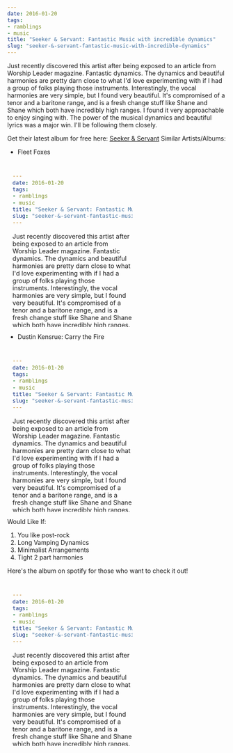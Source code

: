 ```yaml
---
date: 2016-01-20
tags:
- ramblings
- music
title: "Seeker & Servant: Fantastic Music with incredible dynamics"
slug: "seeker-&-servant-fantastic-music-with-incredible-dynamics"
---
```


Just recently discovered this artist after being exposed to an article from Worship Leader magazine. Fantastic dynamics. The dynamics and beautiful harmonies are pretty darn close to what I'd love experimenting with if I had a group of folks playing those instruments. Interestingly, the vocal harmonies are very simple, but I found very beautiful. It's compromised of a tenor and a baritone range, and is a fresh change stuff like Shane and Shane which both have incredibly high ranges. I found it very approachable to enjoy singing with. The power of the musical dynamics and beautiful lyrics was a major win. I'll be following them closely.

Get their latest album for free here: [Seeker & Servant](http://seekerandservant.tumblr.com/)
Similar Artists/Albums:

*   Fleet Foxes
<iframe data-preserve-html-node="true" src="?uri=spotify%3Aalbum%3A3l7iMXJ0jqFnIYZRyCUewC" width="300" height="380" frameborder="0" allowtransparency="true"></iframe>


*   Dustin Kensrue: Carry the Fire
<iframe data-preserve-html-node="true" src="?uri=spotify%3Aalbum%3A01k7Oz3hfoG0HFPsZ7MUIT" width="300" height="380" frameborder="0" allowtransparency="true"></iframe>


Would Like If:

1.  You like post-rock
2.  Long Vamping Dynamics
3.  Minimalist Arrangements
4.  Tight 2 part harmonies

Here's the album on spotify for those who want to check it out!

<iframe data-preserve-html-node="true" src="?uri=spotify%3Aalbum%3A4ZbX2MIrXRrTviMGDGsHpv" width="300" height="380" frameborder="0" allowtransparency="true"></iframe>
